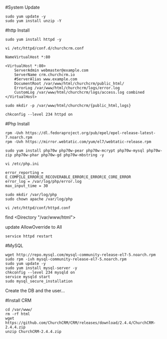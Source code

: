 

#System Update

```
sudo yum update -y
sudo yum install unzip -Y
```

#http Install

`sudo yum install httpd -y`

`vi /etc/httpd/conf.d/churchcrm.conf`

```
NameVirtualHost *:80
        
<VirtualHost *:80>
    ServerAdmin webmaster@example.com
    ServerName crm.churchcrm.io
    #ServerAlias www.example.com
    DocumentRoot /var/www/html/churchcrm/public_html/
    ErrorLog /var/www/html/churchcrm/logs/error.log
    CustomLog /var/www/html/churchcrm/logs/access.log combined
</VirtualHost>
```

`sudo mkdir -p /var/www/html/churchcrm/{public_html,logs}`

`chkconfig --level 234 httpd on`

#Php Install

```
rpm -Uvh https://dl.fedoraproject.org/pub/epel/epel-release-latest-7.noarch.rpm
rpm -Uvh https://mirror.webtatic.com/yum/el7/webtatic-release.rpm
```
`sudo yum install php70w php70w-pear php70w-mcrypt php70w-mysql php70w-zip php70w-phar php70w-gd php70w-mbstring -y`

`vi /etc/php.ini`

```
error_reporting = E_COMPILE_ERROR|E_RECOVERABLE_ERROR|E_ERROR|E_CORE_ERROR
error_log = /var/log/php/error.log
max_input_time = 30
```
```
sudo mkdir /var/log/php
sudo chown apache /var/log/php
```

`vi /etc/httpd/conf/httpd.conf`

find <Directory "/var/www/html">

update AllowOverride to All

`service httpd restart`

#MySQL
```
wget http://repo.mysql.com/mysql-community-release-el7-5.noarch.rpm
sudo rpm -ivh mysql-community-release-el7-5.noarch.rpm
sudo yum update -y
sudo yum install mysql-server -y
chkconfig --level 234 mysqld on
service mysqld start
sudo mysql_secure_installation
```

Create the DB and the user... 

#Install CRM 

```
cd /var/www/
rm -rf html
wget https://github.com/ChurchCRM/CRM/releases/download/2.4.4/ChurchCRM-2.4.4.zip
unzip ChurchCRM-2.4.4.zip
```

